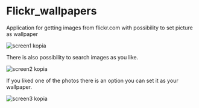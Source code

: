 # Flickr_wallpapers
Application for getting images from flickr.com with possibility to set picture as wallpaper

![screen1 kopia](https://cloud.githubusercontent.com/assets/29104973/26652388/11375326-4650-11e7-9af5-612674e20be7.png)


There is also possibility to search images as you like.

![screen2 kopia](https://cloud.githubusercontent.com/assets/29104973/26652415/27ae5f32-4650-11e7-8b86-532fa9106566.png)

If you liked one of the photos there is an option you can set it as your wallpaper.

![screen3 kopia](https://cloud.githubusercontent.com/assets/29104973/26652611/bd9a40ba-4650-11e7-807c-40c28c18f85c.png)

